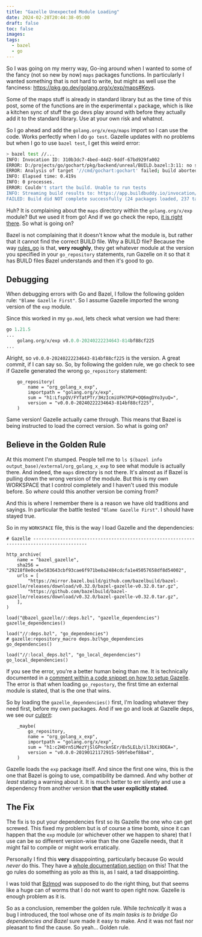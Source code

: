 ```yaml
---
title: "Gazelle Unexpected Module Loading"
date: 2024-02-28T20:44:38-05:00
draft: false
toc: false
images:
tags:
  - bazel
  - go
---
```


So I was going on my merry way, Go-ing around when I wanted to some of the fancy (not so new by now)
`maps` packages functions. In particularly I wanted something that is not hard to write, but might
as well use the fanciness: https://pkg.go.dev/golang.org/x/exp/maps#Keys.

Some of the maps stuff is already in standard library but as the time of this post, some of the
functions are in the experimental `x` package, which is like a kitchen sync of stuff the go devs
play around with before they actually add it to the standard library. Use at your own risk and
whatnot.

So I go ahead and add the `golang.org/x/exp/maps` import so I can use the code. Works perfectly when
I do `go test`. Gazelle updates with no problems but when I go to use `bazel test`, I get this weird
error:

```bash
> bazel test //...
INFO: Invocation ID: 310b3dc7-4bed-44d2-9ddf-67bd929fa002
ERROR: D:/projects/go/gochart/pkg/backend/unreal/BUILD.bazel:3:11: no such package '@org_golang_x_exp//maps': BUILD file not found in directory 'maps' of external repository @org_golang_x_exp. Add a BUILD file to a directory to mark it as a package. and referenced by '//pkg/backend/unreal:unreal'
ERROR: Analysis of target '//cmd/gochart:gochart' failed; build aborted:
INFO: Elapsed time: 0.419s
INFO: 0 processes.
ERROR: Couldn't start the build. Unable to run tests
INFO: Streaming build results to: https://app.buildbuddy.io/invocation/310b3dc7-4bed-44d2-9ddf-67bd929fa002
FAILED: Build did NOT complete successfully (24 packages loaded, 237 targets configured)
```

Huh? It is complaining about the `maps` directory within the `golang.org/x/exp` module?
But we used it from go! And if we go check the repo, [it is right there](https://cs.opensource.google/go/x/exp/+/814bf88c:maps/).
So what is going on?

Bazel is not complaining that it doesn't know what the module is, but rather that it cannot find the
correct BUILD file. Why a BUILD file? Because the way [rules_go](https://github.com/bazelbuild/rules_go)
is that, **very roughly**, they get whatever module at the version you specified in your
`go_repository` statements, run Gazelle on it so that it has BUILD files Bazel understands and then
it's good to go.

## Debugging

When debugging errors with Go and Bazel, I follow the following golden rule: `"Blame Gazelle First"`.
So I assume Gazelle imported the wrong version of the `exp` module.

Since this worked in my `go.mod`, lets check what version we had there:

```go.mod
go 1.21.5
...
	golang.org/x/exp v0.0.0-20240222234643-814bf88cf225
...
```

Alright, so `v0.0.0-20240222234643-814bf88cf225` is the version. A great commit, if I can say so.
So, by following the golden rule, we go check to see if Gazelle generated the wrong `go_repository`
statement:

```bzl
    go_repository(
        name = "org_golang_x_exp",
        importpath = "golang.org/x/exp",
        sum = "h1:LfspQV/FYTatPTr/3HzIcmiUFH7PGP+OQ6mgDYo3yuQ=",
        version = "v0.0.0-20240222234643-814bf88cf225",
    )
```

Same version! Gazelle actually came through. This means that Bazel is being instructed to load the
correct version. So what is going on?

## Believe in the Golden Rule

At this moment I'm stumped. People tell me to `ls $(bazel info output_base)/external/org_golang_x_exp`
to see what module is actually there. And indeed, the `maps` directory is not there. It's almost as
if Bazel is pulling down the wrong version of the module. But this is my own WORKSPACE that I
control completely and I haven't used this module before. So _where_ could this another version be
coming from?

And this is where I remember there is a reason we have old traditions and sayings. In particular the
battle tested `"Blame Gazelle First"`. I should have stayed true.

So in my `WORKSPACE` file, this is the way I load Gazelle and the dependencies:

```bzl
# Gazelle ------------------------------------------------------------------------------------------

http_archive(
    name = "bazel_gazelle",
    sha256 = "29218f8e0cebe583643cbf93cae6f971be8a2484cdcfa1e45057658df8d54002",
    urls = [
        "https://mirror.bazel.build/github.com/bazelbuild/bazel-gazelle/releases/download/v0.32.0/bazel-gazelle-v0.32.0.tar.gz",
        "https://github.com/bazelbuild/bazel-gazelle/releases/download/v0.32.0/bazel-gazelle-v0.32.0.tar.gz",
    ],
)

load("@bazel_gazelle//:deps.bzl", "gazelle_dependencies")
gazelle_dependencies()

load("//:deps.bzl", "go_dependencies")
# gazelle:repository_macro deps.bzl%go_dependencies
go_dependencies()

load("//:local_deps.bzl", "go_local_dependencies")
go_local_dependencies()
```

If you see the error, you're a better human being than me. It is technically documented in a
[comment within a code snippet on how to setup Gazelle](https://github.com/bazelbuild/bazel-gazelle?tab=readme-ov-file#running-gazelle-with-bazel).
The error is that when loading `go_repostory`, the first time an external module is stated, that is
the one that wins.

So by loading the `gazelle_dependencies()` first, I'm loading whatever they need first, before my
own packages. And if we go and look at Gazelle deps, we see our [culprit](https://github.com/bazelbuild/bazel-gazelle/blob/master/deps.bzl#L279):

```bzl
    _maybe(
        go_repository,
        name = "org_golang_x_exp",
        importpath = "golang.org/x/exp",
        sum = "h1:c2HOrn5iMezYjSlGPncknSEr/8x5LELb/ilJbXi9DEA=",
        version = "v0.0.0-20190121172915-509febef88a4",
    )
```

Gazelle loads the `exp` package itself. And since the first one wins, this is the one that Bazel is
going to use, compatibility be damned. And why bother _at least_ stating a warning about it. It is
much better to err silently and use a dependency from another version **that the user explicitly
stated**.

## The Fix

The fix is to put your dependencies first so its Gazelle the one who can get screwed. This fixed my
problem but is of course a time bomb, since it can happen that the `exp` module (or whichever other
we happen to share) that I use can be so different version-wise than the one Gazelle needs, that it
might fail to compile or might work erratically.

Personally I find this **very** disappointing, particularly because Go would _never_ do this.
They have a [whole documentation section](https://go.dev/ref/mod#minimal-version-selection)
on this! That the go rules do something as yolo as this is, as I said, a tad disappointing.

I was told that [Bzlmod](https://bazel.build/external/overview#bzlmod) was supposed to do the right
thing, but that seems like a huge can of worms that I do not want to open right now. Gazelle is
enough problem as it is.

So as a conclusion, remember the golden rule. While _technically_ it was a bug I introduced, the
tool whose one of its _main tasks is to bridge Go dependencies and Bazel_ sure made it easy to make. And it
was not fast nor pleasant to find the cause. So yeah... Golden rule.
